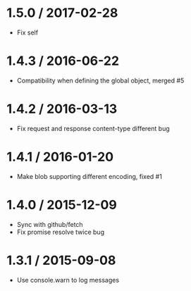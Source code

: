 1.5.0 / 2017-02-28
==================
* Fix self

1.4.3 / 2016-06-22
==================
* Compatibility when defining the global object, merged #5

1.4.2 / 2016-03-13
==================
* Fix request and response content-type different bug

1.4.1 / 2016-01-20
==================
* Make blob supporting different encoding, fixed #1

1.4.0 / 2015-12-09
==================
* Sync with github/fetch
* Fix promise resolve twice bug

1.3.1 / 2015-09-08
==================
* Use console.warn to log messages
